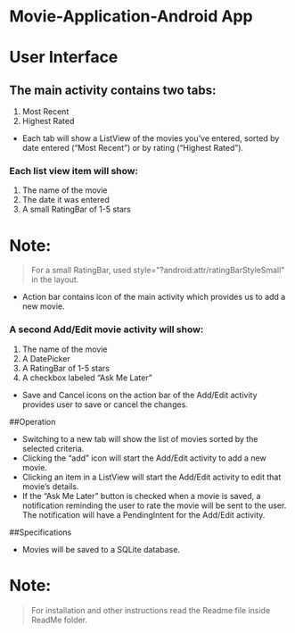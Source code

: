 # Movie-Application-Android App


# User Interface
## The main activity contains two tabs:
1. Most Recent
2. Highest Rated
* Each tab will show a ListView of the movies you’ve entered, sorted by date entered (“Most Recent”) or by rating (“Highest Rated”).
### Each list view item will show:
1. The name of the movie
2. The date it was entered
3. A small RatingBar of 1-5 stars
# Note: 
> For a small RatingBar, used style="?android:attr/ratingBarStyleSmall" in the layout.
* Action bar contains icon of the main activity which provides us to add a new movie.

### A second Add/Edit movie activity will show:
1. The name of the movie
2. A DatePicker
3. A RatingBar of 1-5 stars
4. A checkbox labeled “Ask Me Later”

* Save and Cancel icons on the action bar of the Add/Edit activity provides user to save or cancel the changes.

##Operation
* Switching to a new tab will show the list of movies sorted by the selected criteria.
* Clicking the “add” icon will start the Add/Edit activity to add a new movie.
* Clicking an item in a ListView will start the Add/Edit activity to edit that movie’s details.
* If the “Ask Me Later” button is checked when a movie is saved, a notification reminding the user to rate the movie will be sent to the user. The notification will have a PendingIntent for the Add/Edit activity.

##Specifications
* Movies will be saved to a SQLite database. 
# Note: 
> For installation and other instructions read the Readme file inside ReadMe folder. 
